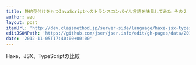 ```yaml
---
title: 静的型付けをもつJavaScriptへのトランスコンパイル言語を味見してみた その２ ｜ クラスメソッド開発ブログ
author: azu
layout: post
itemUrl: 'http://dev.classmethod.jp/server-side/language/haxe-jsx-typescript2/'
editJSONPath: 'https://github.com/jser/jser.info/edit/gh-pages/data/2012/11/index.json'
date: '2012-11-05T17:40:00+00:00'
---
```

Haxe、JSX、TypeScriptの比較
